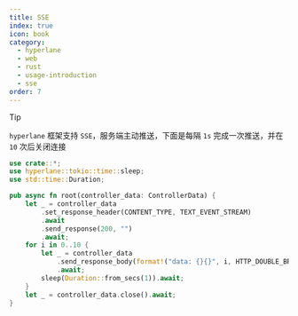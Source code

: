```yaml
---
title: SSE
index: true
icon: book
category:
  - hyperlane
  - web
  - rust
  - usage-introduction
  - sse
order: 7
---
```


<Share colorful />

> [!tip]
>
> `hyperlane` 框架支持 `SSE`，服务端主动推送，下面是每隔 `1s` 完成一次推送，并在 `10` 次后关闭连接

```rust
use crate::*;
use hyperlane::tokio::time::sleep;
use std::time::Duration;

pub async fn root(controller_data: ControllerData) {
    let _ = controller_data
        .set_response_header(CONTENT_TYPE, TEXT_EVENT_STREAM)
        .await
        .send_response(200, "")
        .await;
    for i in 0..10 {
        let _ = controller_data
            .send_response_body(format!("data: {}{}", i, HTTP_DOUBLE_BR))
            .await;
        sleep(Duration::from_secs(1)).await;
    }
    let _ = controller_data.close().await;
}
```

